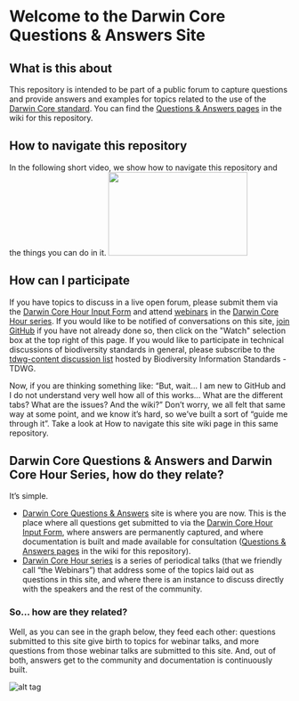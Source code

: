 # Welcome to the Darwin Core Questions & Answers Site

## What is this about
This repository is intended to be part of a public forum to capture questions and provide answers and examples for topics related to the use of the [Darwin Core standard](http://rs.tdwg.org/dwc/). You can find the [Questions & Answers pages](https://github.com/tdwg/dwc-qa/wiki) in the wiki for this repository.

## How to navigate this repository
In the following short video, we show how to navigate this repository and the things you can do in it. 
[<img src="https://github.com/tdwg/dwc-qa/blob/master/internal/playVideo.jpg" height="150" width="250">](https://youtu.be/saNUtQijRYM)

## How can I participate
If you have topics to discuss in a live open forum, please submit them via the [Darwin Core Hour Input Form](https://docs.google.com/forms/d/e/1FAIpQLSekd0QSdgiK5ujh6CLZPx9kKTcS-mJRNK_pGWk3b3fHv4x4gQ/viewform?c=0&w=1) and attend [webinars](https://github.com/tdwg/dwc-qa/wiki/Webinars) in the [Darwin Core Hour series](https://www.idigbio.org/content/darwin-core-hour-webinar-series). If you would like to be notified of conversations on this site, [join GitHub](https://github.com/join?source=header-home) if you have not already done so, then click on the "Watch" selection box at the top right of this page. If you would like to participate in technical discussions of biodiversity standards in general, please subscribe to the [tdwg-content discussion list](http://lists.tdwg.org/mailman/listinfo/tdwg-content) hosted by Biodiversity Information Standards - TDWG. 

Now, if you are thinking something like:
“But, wait… I am new to GitHub and I do not understand very well how all of this works… What are the different tabs? What are the issues? And the wiki?”
Don’t worry, we all felt that same way at some point, and we know it’s hard, so we’ve built a sort of “guide me through it”. Take a look at How to navigate this site wiki page in this same repository.

## Darwin Core Questions & Answers and Darwin Core Hour Series, how do they relate?
It’s simple. 
* [Darwin Core Questions & Answers](https://github.com/tdwg/dwc-qa) site is where you are now. This is the place where all questions get submitted to via the [Darwin Core Hour Input Form](https://docs.google.com/forms/d/e/1FAIpQLSekd0QSdgiK5ujh6CLZPx9kKTcS-mJRNK_pGWk3b3fHv4x4gQ/viewform?c=0&w=1), where answers are permanently captured, and where documentation is built and made available for consultation ([Questions & Answers pages](https://github.com/tdwg/dwc-qa/wiki) in the wiki for this repository).
* [Darwin Core Hour series](https://www.idigbio.org/content/darwin-core-hour-webinar-series) is a series of periodical talks (that we friendly call “the Webinars”) that address some of the topics laid out as questions in this site, and where there is an instance to discuss directly with the speakers and the rest of the community.

### So… how are they related?
Well, as you can see in the graph below, they feed each other: questions submitted to this site give birth to topics for webinar talks, and more questions from those webinar talks are submitted to this site. And, out of both, answers get to the community and documentation is continuously built.

![alt tag](https://github.com/tdwg/dwc-qa/blob/master/internal/DwCQ%26ASite%20-%20DwCHour%20-%20Schema.jpg)
